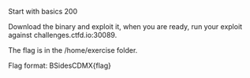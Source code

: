 Start with basics
200

Download the binary and exploit it, when you are ready, run your exploit against challenges.ctfd.io:30089.

The flag is in the /home/exercise folder.

Flag format: BSidesCDMX{flag}

